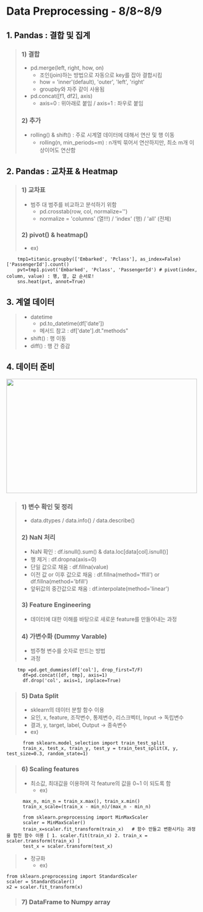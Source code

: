 # Data Preprocessing - 8/8~8/9

## 1. Pandas : 결합 및 집계
> ### 1) 결합
> * pd.merge(left, right, how, on)
>   * 조인(join)하는 방법으로 자동으로 key를 잡아 결합시킴
>   * how = 'inner'(default), 'outer', 'left', 'right'
>   * groupby와 자주 같이 사용됨
> * pd.concat([f1, df2], axis) 
>   * axis=0 : 위아래로 붙임 / axis=1 : 좌우로 붙임
> ### 2) 추가
>   * rolling() & shift() : 주로 시계열 데이터에 대해서 연산 및 행 이동
>     * rolling(n, min_periods=m) : n개씩 묶어서 연산하지만, 최소 m개 이상이어도 연산함

## 2. Pandas : 교차표 & Heatmap
> ### 1) 교차표
> * 범주 대 범주를 비교하고 분석하기 위함
>   * pd.crosstab(row, col, normalize='')
>   * normalize = 'columns' (열!!!) / 'index' (행) / 'all' (전체)
> ### 2) pivot() & heatmap()
> * ex)
```
    tmp1=titanic.groupby(['Embarked', 'Pclass'], as_index=False)['PassengerId'].count()
    pvt=tmp1.pivot('Embarked', 'Pclass', 'PassengerId') # pivot(index, column, value) : 행, 열, 값 순서로!
    sns.heat(pvt, annot=True)
```

## 3. 계열 데이터
> * datetime
>   * pd.to_datetime(df['date'])
>   * 메서드 참고 : df['date'].dt."methods"
> * shift() : 행 이동
> * diff() :  행 간 증감 

## 4. 데이터 준비
<img src="https://user-images.githubusercontent.com/110445149/185814657-2acf6fb1-1660-4bd5-a127-db711e1882ac.png" width="500" height="300"></img>
> ### 1) 변수 확인 및 정리
> * data.dtypes / data.info() / data.describe()
> ### 2) NaN 처리
> * NaN 확인 : df.isnull().sum() & data.loc[data[col].isnull()]
> * 행 제거 : df.dropna(axis=0)
> * 단일 값으로 채움 : df.fillna(value)
> * 이전 값 or 이후 값으로 채움 : df.fillna(method='ffill') or df.fillna(method='bfill')
> * 앞뒤값의 중간값으로 채움 : df.interpolate(method='linear')
> ### 3) Feature Engineering
> * 데이터에 대한 이해를 바탕으로 새로운 feature를 만들어내는 과정
> ### 4) 가변수화 (Dummy Varable)
> * 범주형 변수를 숫자로 만드는 방법
> * 과정
```
    tmp =pd.get_dummies(df['col'], drop_first=T/F)
	  df=pd.concat([df, tmp], axis=1)
	  df.drop('col', axis=1, inplace=True)
```
> ### 5) Data Split
> * sklearn의 데이터 분할 함수 이용
> * 요인, x, feature, 조작변수, 통제변수, 리스크벡터, Input -> 독립변수
> * 결과, y, target, label, Output -> 종속변수
> * ex)
```
      from sklearn.model_selection import train_test_split
      train_x, test_x, train_y, test_y = train_test_split(X, y, test_size=0.3, random_state=1)
```
> ### 6) Scaling features
> * 최소값, 최대값을 이용하여 각 feature의 값을  0~1 이 되도록 함
>   * ex)
```
      max_n, min_n = train_x.max(), train_x.min()
      train_x_scale=(train_x - min_n)/(max_n - min_n)
```
```
      from sklearn.preprocessing import MinMaxScaler
      scaler = MinMaxScaler()
      train_x=scaler.fit_transform(train_x)   # 함수 만들고 변환시키는 과정을 합친 함수 이용 [ 1. scaler.fit(train_x) 2. train_x = scaler.transform(train_x) ]
      test_x = scaler.transform(test_x)
```
> * 정규화
>   * ex)
```
from sklearn.preprocessing import StandardScaler
scaler = StandardScaler()
x2 = scaler.fit_transform(x) 
```
> ### 7) DataFrame to Numpy array
